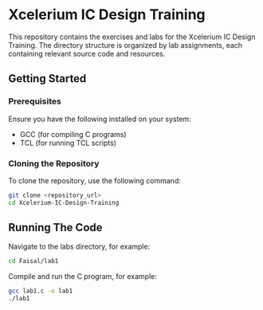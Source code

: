 # Xcelerium IC Design Training

This repository contains the exercises and labs for the Xcelerium IC Design Training. The directory structure is organized by lab assignments, each containing relevant source code and resources.

## Getting Started

### Prerequisites

Ensure you have the following installed on your system:
- GCC (for compiling C programs)
- TCL (for running TCL scripts)

### Cloning the Repository

To clone the repository, use the following command:

```bash
git clone <repository_url>
cd Xcelerium-IC-Design-Training
```

## Running The Code

Navigate to the labs directory, for example:
```bash
cd Faisal/lab1
```


Compile and run the C program, for example:

```bash
gcc lab1.c -o lab1
./lab1
```


